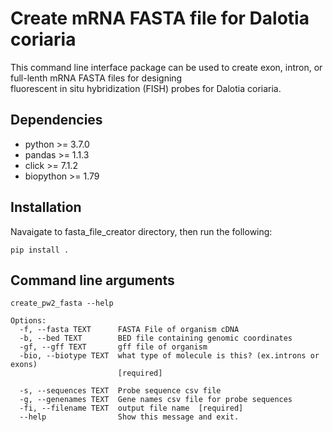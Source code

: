 # Create mRNA FASTA file for Dalotia coriaria
This command line interface package can be used to create exon, intron, or full-lenth mRNA FASTA files for designing \
fluorescent in situ hybridization (FISH) probes for Dalotia coriaria.

## Dependencies 
- python >= 3.7.0
- pandas >= 1.1.3
- click >= 7.1.2
- biopython >= 1.79

## Installation
Navaigate to fasta_file_creator directory, then run the following:

```
pip install .
```
## Command line arguments
```
create_pw2_fasta --help

Options:
  -f, --fasta TEXT      FASTA File of organism cDNA
  -b, --bed TEXT        BED file containing genomic coordinates
  -gf, --gff TEXT       gff file of organism  
  -bio, --biotype TEXT  what type of molecule is this? (ex.introns or exons)
                        [required]

  -s, --sequences TEXT  Probe sequence csv file
  -g, --genenames TEXT  Gene names csv file for probe sequences
  -fi, --filename TEXT  output file name  [required]
  --help                Show this message and exit.
```
